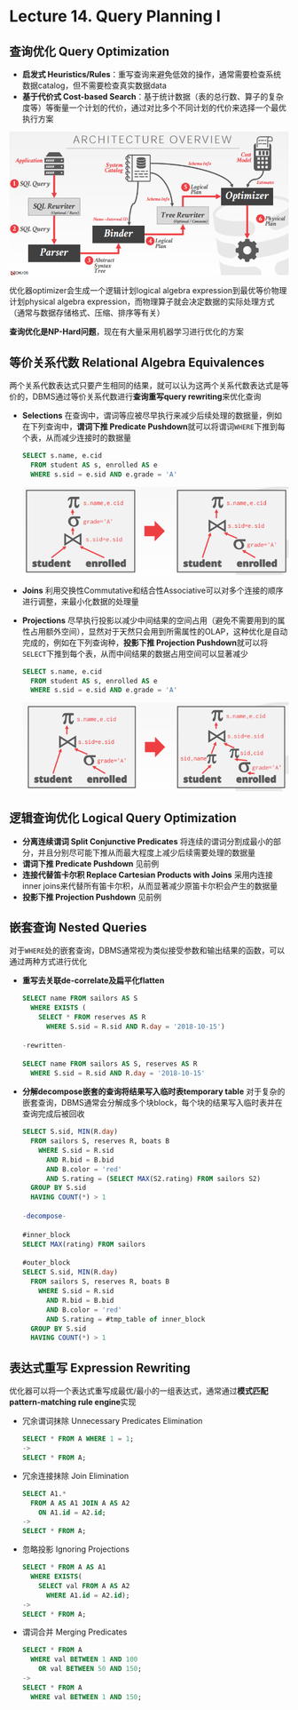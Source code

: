 # Lecture 14. Query Planning I

## 查询优化 Query Optimization

- **启发式 Heuristics/Rules**：重写查询来避免低效的操作，通常需要检查系统数据catalog，但不需要检查真实数据data
- **基于代价式 Cost-based Search**：基于统计数据（表的总行数、算子的复杂度等）等衡量一个计划的代价，通过对比多个不同计划的代价来选择一个最优执行方案

![14.1](images/14.1.png)

优化器optimizer会生成一个逻辑计划logical algebra expression到最优等价物理计划physical algebra expression，而物理算子就会决定数据的实际处理方式（通常与数据存储格式、压缩、排序等有关）

**查询优化是NP-Hard问题**，现在有大量采用机器学习进行优化的方案

## 等价关系代数 Relational Algebra Equivalences

两个关系代数表达式只要产生相同的结果，就可以认为这两个关系代数表达式是等价的，DBMS通过等价关系代数进行**查询重写query rewriting**来优化查询

- **Selections**
  在查询中，谓词等应被尽早执行来减少后续处理的数据量，例如在下列查询中，**谓词下推 Predicate Pushdown**就可以将谓词`WHERE`下推到每个表，从而减少连接时的数据量

    ```SQL
    SELECT s.name, e.cid
      FROM student AS s, enrolled AS e
      WHERE s.sid = e.sid AND e.grade = 'A'
    ```

  ![14.2](images/14.2.png)
- **Joins**
  利用交换性Commutative和结合性Associative可以对多个连接的顺序进行调整，来最小化数据的处理量
- **Projections**
  尽早执行投影以减少中间结果的空间占用（避免不需要用到的属性占用额外空间），显然对于天然只会用到所需属性的OLAP，这种优化是自动完成的，例如在下列查询种，**投影下推 Projection Pushdown**就可以将`SELECT`下推到每个表，从而中间结果的数据占用空间可以显著减少

    ```SQL
    SELECT s.name, e.cid
      FROM student AS s, enrolled AS e
      WHERE s.sid = e.sid AND e.grade = 'A'
    ```
  
  ![14.3](images/14.3.png)

## 逻辑查询优化 Logical Query Optimization

- **分离连续谓词 Split Conjunctive Predicates**
  将连续的谓词分割成最小的部分，并且分别尽可能下推从而最大程度上减少后续需要处理的数据量
- **谓词下推 Predicate Pushdown**
  见前例
- **连接代替笛卡尔积 Replace Cartesian Products with Joins**
  采用内连接inner joins来代替所有笛卡尔积，从而显著减少原笛卡尔积会产生的数据量
- **投影下推 Projection Pushdown**
  见前例

## 嵌套查询 Nested Queries

对于`WHERE`处的嵌套查询，DBMS通常视为类似接受参数和输出结果的函数，可以通过两种方式进行优化

- **重写去关联de-correlate及扁平化flatten**

    ```SQL
    SELECT name FROM sailors AS S
      WHERE EXISTS (
        SELECT * FROM reserves AS R
          WHERE S.sid = R.sid AND R.day = '2018-10-15')
    
    -rewritten-

    SELECT name FROM sailors AS S, reserves AS R
      WHERE S.sid = R.sid AND R.day = '2018-10-15'
    ```

- **分解decompose嵌套的查询将结果写入临时表temporary table**
  对于复杂的嵌套查询，DBMS通常会分解成多个块block，每个块的结果写入临时表并在查询完成后被回收

    ```SQL
    SELECT S.sid, MIN(R.day)
      FROM sailors S, reserves R, boats B
        WHERE S.sid = R.sid
          AND R.bid = B.bid
          AND B.color = 'red'
          AND S.rating = (SELECT MAX(S2.rating) FROM sailors S2)
      GROUP BY S.sid
      HAVING COUNT(*) > 1
    
    -decompose-
    
    #inner_block
    SELECT MAX(rating) FROM sailors
    
    #outer_block
    SELECT S.sid, MIN(R.day)
      FROM sailors S, reserves R, boats B
        WHERE S.sid = R.sid
          AND R.bid = B.bid
          AND B.color = 'red'
          AND S.rating = #tmp_table of inner_block
      GROUP BY S.sid
      HAVING COUNT(*) > 1
    ```

## 表达式重写 Expression Rewriting

优化器可以将一个表达式重写成最优/最小的一组表达式，通常通过**模式匹配pattern-matching rule engine**实现

- 冗余谓词抹除 Unnecessary Predicates Elimination
  
    ```SQL
    SELECT * FROM A WHERE 1 = 1;
    ->
    SELECT * FROM A;
    ```

- 冗余连接抹除 Join Elimination

    ```SQL
    SELECT A1.*
      FROM A AS A1 JOIN A AS A2
        ON A1.id = A2.id;
    ->
    SELECT * FROM A;
    ```

- 忽略投影 Ignoring Projections
  
    ```SQL
    SELECT * FROM A AS A1
      WHERE EXISTS(
        SELECT val FROM A AS A2
          WHERE A1.id = A2.id);
    ->
    SELECT * FROM A;
    ```

- 谓词合并 Merging Predicates

    ```SQL
    SELECT * FROM A
      WHERE val BETWEEN 1 AND 100
        OR val BETWEEN 50 AND 150;
    ->
    SELECT * FROM A
      WHERE val BETWEEN 1 AND 150;
    ```
